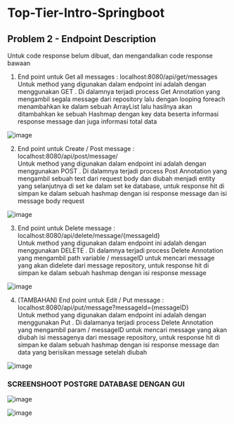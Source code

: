 # Top-Tier-Intro-Springboot

## Problem 2 - Endpoint Description
Untuk code response belum dibuat, dan mengandalkan code response bawaan

1. End point untuk Get all messages : localhost:8080/api/get/messages <br>
 Untuk method yang digunakan dalam endpoint ini adalah dengan menggunakan GET . Di dalamnya terjadi process Get Annotation yang mengambil segala message dari repository lalu dengan looping foreach menambahkan ke dalam sebuah ArrayList lalu hasilnya akan ditambahkan ke sebuah Hashmap dengan key data beserta informasi response message dan juga informasi total data
 
 ![image](https://user-images.githubusercontent.com/97284723/186650888-c97e4e77-c4f9-4e0f-b14e-3c58b80ef18f.png)

 
 2. End point untuk Create / Post message : localhost:8080/api/post/message/  <br>
 Untuk method yang digunakan dalam endpoint ini adalah dengan menggunakan POST . Di dalamnya terjadi process Post Annotation yang mengambil sebuah text dari request body dan diubah menjadi entity yang selanjutnya di set ke dalam set ke database, untuk response hit di simpan ke dalam sebuah hashmap dengan isi response message dan isi message body request
 
 ![image](https://user-images.githubusercontent.com/97284723/186650960-9337597f-47e2-4478-bb87-1c9cd636bc5d.png)

 
 3. End point untuk Delete message : localhost:8080/api/delete/message/{messageId} <br>
 Untuk method yang digunakan dalam endpoint ini adalah dengan menggunakan DELETE . Di dalamnya terjadi process Delete Annotation yang mengambil path variable / messageID untuk mencari message yang akan didelete dari message repository, untuk response hit di simpan ke dalam sebuah hashmap dengan isi response message
 
 ![image](https://user-images.githubusercontent.com/97284723/186651041-f43c4eb1-f81b-4957-932e-0ae9ec370c1c.png)

 
 4. (TAMBAHAN) End point untuk Edit / Put message : localhost:8080/api/put/message?messageId={messageID} <br>
 Untuk method yang digunakan dalam endpoint ini adalah dengan menggunakan Put . Di dalamanya terjadi process Delete Annotation yang mengambil param / messageID untuk mencari message yang akan diubah isi messagenya dari message repository, untuk response hit di simpan ke dalam sebuah hashmap dengan isi response message dan data yang berisikan message setelah diubah
 
 ![image](https://user-images.githubusercontent.com/97284723/186651105-3c679bf0-db8e-4007-bb59-2e253e9e3de0.png)

### SCREENSHOOT POSTGRE DATABASE DENGAN GUI

![image](https://user-images.githubusercontent.com/97284723/186651547-dfcb33d3-1884-46d0-a414-1df78c32d557.png)

![image](https://user-images.githubusercontent.com/97284723/186651720-6661d176-e401-41e0-bcf2-11509f80ac66.png)



 
